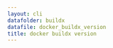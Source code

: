 ```yaml
---
layout: cli
datafolder: buildx
datafile: docker_buildx_version
title: docker buildx version
---
```

<!--
This page is automatically generated from Docker's source code. If you want to
suggest a change to the text that appears here, open a ticket or pull request
in the source repository on GitHub:

https://github.com/docker/buildx
-->
